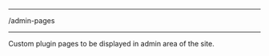 ******************************************************************************
/admin-pages
******************************************************************************

Custom plugin pages to be displayed in admin area of the site.
